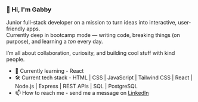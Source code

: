 <!--
**gabbythecoder/gabbythecoder** is a ✨ _special_ ✨ repository because its `README.md` (this file) appears on your GitHub profile.

- 🔭 I’m currently working on ...
- 🌱 I’m currently learning ...
- 👯 I’m looking to collaborate on ...
- 🤔 I’m looking for help with ...
- 💬 Ask me about ...
- 📫 How to reach me: ...
- 😄 Pronouns: ...
- ⚡ Fun fact: ...
-->

### 👋 Hi, I'm Gabby

Junior full-stack developer on a mission to turn ideas into interactive, user-friendly apps.<br> 
Currently deep in bootcamp mode — writing code, breaking things (on purpose), and learning a *ton* every day.

I’m all about collaboration, curiosity, and building cool stuff with kind people.

- 🌱 Currently learning - React
- 🛠️ Current tech stack - HTML | CSS | JavaScript | Tailwind CSS | React | Node.js | Express | REST APIs | SQL | PostgreSQL
- 📫 How to reach me - send me a message on [LinkedIn](https://www.linkedin.com/in/gabbyy-frenchh/)
